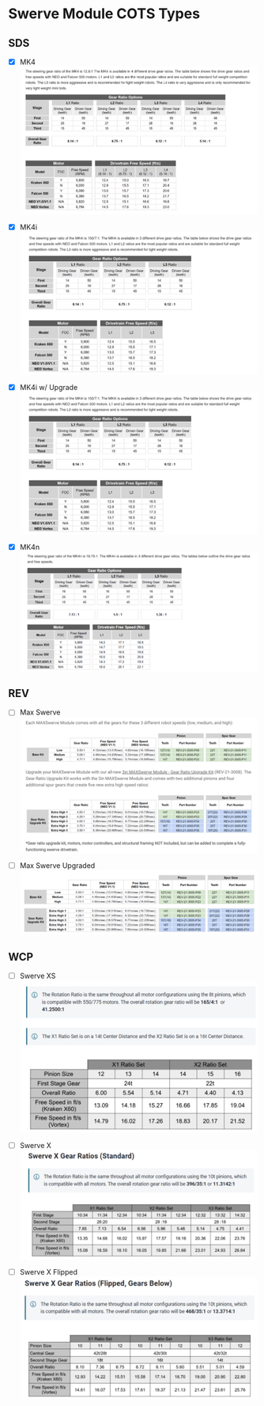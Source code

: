 
# Swerve Module COTS Types </br>

**SDS**
----
- [x] MK4
![mk4 details](SDS/base/mk4.png)

- [x] MK4i
![mk4i details](SDS/base/mk4i.png)

- [x] MK4i w/ Upgrade
![mk4i details](SDS/base/mk4i.png)

- [x] MK4n
![mk4n details](SDS/base/mk4n.png)

**REV**
----
- [ ] Max Swerve
![Max Swerve](REV/revSwerve.png)

- [ ] Max Swerve Upgraded
![Max Swerve Upgraded](REV/maxSwerveUpgraded.png)

**WCP**
----
- [ ] Swerve XS
![Swerve XS](WCP/SwerveXS.png)

- [ ] Swerve X
![Swerve XS](WCP/SwerveX.png)

- [ ] Swerve X Flipped
![Swerve XS](WCP/SwerveXFlipped.png)